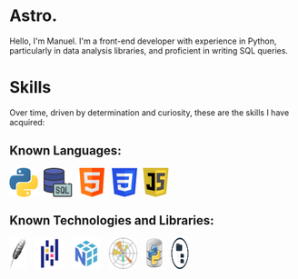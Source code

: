# Astro.
<p>
Hello, I'm Manuel. I'm a front-end developer with experience in Python, particularly in data analysis libraries, and proficient in writing SQL queries.
</p>

# Skills
<p>
Over time, driven by determination and curiosity, these are the skills I have acquired:
</p>

## Known Languages:
<div style="display: flex; gap: 10px;">
  <img src="./python.png" alt="Python" title="Python" width="50">
  <img src="./sql.png" alt="SQL" title="SQL" width="50">
  <img src="./html.png" alt="HTML" title="HTML" width="50">
  <img src="./css.png" alt="CSS" title="CSS" height="51">
  <img src="./js.png" alt="JavaScript" title="JavaScript" height="51">
</div>

## Known Technologies and Libraries:
<div style="display: flex; gap: 15px;">
  <img src="./tkinter.png" alt="Tkinter" title="Tkinter" width="30">
  <img src="./pandas.png" alt="Pandas" title="Pandas" width="50">
  <img src="./numpy.png" alt="NumPy" title="NumPy" width="50">
  <img src="./matplotlib.png" alt="Matplotlib" title="Matplotlib" width="50">
  <img src="./sql-connector.png" alt="SQL-connector" title="SQL-connector" width="30">
  <img src="./pathlib.png" alt="Pathlib" title="Pathlib" width="30">
</div>
